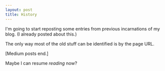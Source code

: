 ```yaml
---
layout: post
title: History
---
```


I'm going to start reposting some entries from previous incarnations of my blog.  (I already posted about this.)

The only way most of the old stuff can be identified is by the page URL.

[Medium posts end.]

Maybe I can resume *reading* now?
